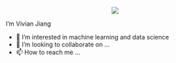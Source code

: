 <p align="center">
  <img src="https://capsule-render.vercel.app/api?text=heya everyone 👋🌹&fontColor=E48185&fontSize=60&fontAlignY=30&animation=fadeIn&type=waving&color=0:F5C3AD,100:E48185&height=180"/>
</p>


I’m Vivian Jiang

- 👀 I’m interested in machine learning and data science
- 💞️ I’m looking to collaborate on ...
- 📫 How to reach me ...

<!---
VivianJiang-GingerRose/VivianJiang-GingerRose is a ✨ special ✨ repository because its `README.md` (this file) appears on your GitHub profile.
You can click the Preview link to take a look at your changes.
--->
